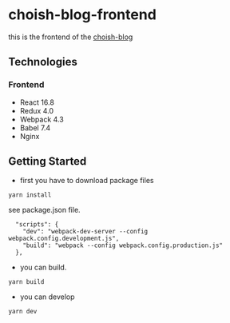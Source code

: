 # choish-blog-frontend
this is the frontend of the [choish-blog](https://github.com/Choi-Seunghwan/choish-blog)


## Technologies

### Frontend
* React 16.8
* Redux 4.0
* Webpack 4.3
* Babel 7.4
* Nginx 

## Getting Started

* first you have to download package files
```
yarn install
```

see package.json file.

```
  "scripts": {
    "dev": "webpack-dev-server --config webpack.config.development.js",
    "build": "webpack --config webpack.config.production.js"
  },
```

* you can build. 
```
yarn build
```

* you can develop
```
yarn dev
```
